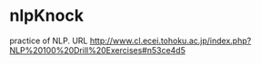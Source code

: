 nlpKnock
========

practice of NLP. URL http://www.cl.ecei.tohoku.ac.jp/index.php?NLP%20100%20Drill%20Exercises#n53ce4d5
